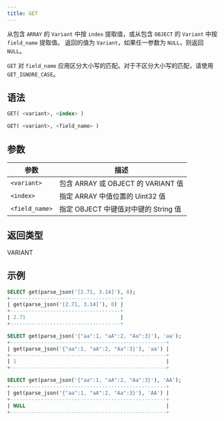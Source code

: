 ```yaml
---
title: GET
---
```


从包含 `ARRAY` 的 `Variant` 中按 `index` 提取值，或从包含 `OBJECT` 的 `Variant` 中按 `field_name` 提取值。
返回的值为 `Variant`，如果任一参数为 `NULL`，则返回 `NULL`。

`GET` 对 `field_name` 应用区分大小写的匹配。对于不区分大小写的匹配，请使用 `GET_IGNORE_CASE`。

## 语法

```sql
GET( <variant>, <index> )

GET( <variant>, <field_name> )
```

## 参数

| 参数           | 描述                                                         |
|----------------|--------------------------------------------------------------|
| `<variant>`    | 包含 ARRAY 或 OBJECT 的 VARIANT 值                           |
| `<index>`      | 指定 ARRAY 中值位置的 Uint32 值                              |
| `<field_name>` | 指定 OBJECT 中键值对中键的 String 值                         |

## 返回类型

VARIANT

## 示例

```sql
SELECT get(parse_json('[2.71, 3.14]'), 0);
+------------------------------------+
| get(parse_json('[2.71, 3.14]'), 0) |
+------------------------------------+
| 2.71                               |
+------------------------------------+

SELECT get(parse_json('{"aa":1, "aA":2, "Aa":3}'), 'aa');
+---------------------------------------------------+
| get(parse_json('{"aa":1, "aA":2, "Aa":3}'), 'aa') |
+---------------------------------------------------+
| 1                                                 |
+---------------------------------------------------+

SELECT get(parse_json('{"aa":1, "aA":2, "Aa":3}'), 'AA');
+---------------------------------------------------+
| get(parse_json('{"aa":1, "aA":2, "Aa":3}'), 'AA') |
+---------------------------------------------------+
| NULL                                              |
+---------------------------------------------------+
```